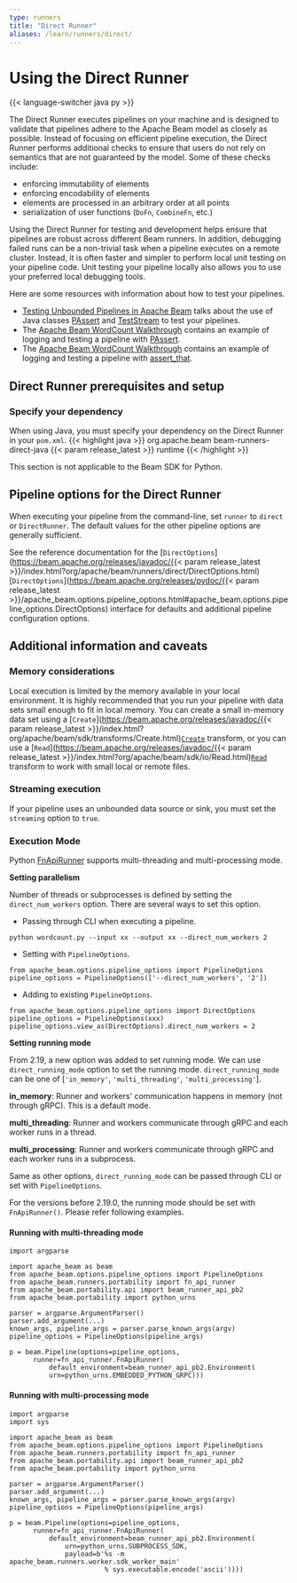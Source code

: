 ```yaml
---
type: runners
title: "Direct Runner"
aliases: /learn/runners/direct/
---
```

<!--
Licensed under the Apache License, Version 2.0 (the "License");
you may not use this file except in compliance with the License.
You may obtain a copy of the License at

http://www.apache.org/licenses/LICENSE-2.0

Unless required by applicable law or agreed to in writing, software
distributed under the License is distributed on an "AS IS" BASIS,
WITHOUT WARRANTIES OR CONDITIONS OF ANY KIND, either express or implied.
See the License for the specific language governing permissions and
limitations under the License.
-->
# Using the Direct Runner

{{< language-switcher java py >}}

The Direct Runner executes pipelines on your machine and is designed to validate that pipelines adhere to the Apache Beam model as closely as possible. Instead of focusing on efficient pipeline execution, the Direct Runner performs additional checks to ensure that users do not rely on semantics that are not guaranteed by the model. Some of these checks include:

* enforcing immutability of elements
* enforcing encodability of elements
* elements are processed in an arbitrary order at all points
* serialization of user functions (`DoFn`, `CombineFn`, etc.)

Using the Direct Runner for testing and development helps ensure that pipelines are robust across different Beam runners. In addition, debugging failed runs can be a non-trivial task when a pipeline executes on a remote cluster. Instead, it is often faster and simpler to perform local unit testing on your pipeline code. Unit testing your pipeline locally also allows you to use your preferred local debugging tools.

Here are some resources with information about how to test your pipelines.
<ul>
  <!-- Java specific links -->
  <li class="language-java"><a href="/blog/2016/10/20/test-stream.html">Testing Unbounded Pipelines in Apache Beam</a> talks about the use of Java classes <a href="https://beam.apache.org/releases/javadoc/{{< param release_latest >}}/index.html?org/apache/beam/sdk/testing/PAssert.html">PAssert</a> and <a href="https://beam.apache.org/releases/javadoc/{{< param release_latest >}}/index.html?org/apache/beam/sdk/testing/TestStream.html">TestStream</a> to test your pipelines.</li>
  <li class="language-java">The <a href="/get-started/wordcount-example/#testing-your-pipeline-with-asserts">Apache Beam WordCount Walkthrough</a> contains an example of logging and testing a pipeline with <a href="https://beam.apache.org/releases/javadoc/{{< param release_latest >}}/index.html?org/apache/beam/sdk/testing/PAssert.html">PAssert</a>.</li>

  <!-- Python specific links -->
  <li class="language-py">The <a href="/get-started/wordcount-example/#testing-your-pipeline-with-asserts">Apache Beam WordCount Walkthrough</a> contains an example of logging and testing a pipeline with <a href="https://beam.apache.org/releases/pydoc/{{< param release_latest >}}/apache_beam.testing.util.html#apache_beam.testing.util.assert_that">assert_that</a>.</li>
</ul>

## Direct Runner prerequisites and setup

### Specify your dependency

<span class="language-java">When using Java, you must specify your dependency on the Direct Runner in your `pom.xml`.</span>
{{< highlight java >}}
<dependency>
   <groupId>org.apache.beam</groupId>
   <artifactId>beam-runners-direct-java</artifactId>
   <version>{{< param release_latest >}}</version>
   <scope>runtime</scope>
</dependency>
{{< /highlight >}}

<span class="language-py">This section is not applicable to the Beam SDK for Python.</span>

## Pipeline options for the Direct Runner

When executing your pipeline from the command-line, set `runner` to `direct` or `DirectRunner`. The default values for the other pipeline options are generally sufficient.

See the reference documentation for the
<span class="language-java">[`DirectOptions`](https://beam.apache.org/releases/javadoc/{{< param release_latest >}}/index.html?org/apache/beam/runners/direct/DirectOptions.html)</span>
<span class="language-py">[`DirectOptions`](https://beam.apache.org/releases/pydoc/{{< param release_latest >}}/apache_beam.options.pipeline_options.html#apache_beam.options.pipeline_options.DirectOptions)</span>
interface for defaults and additional pipeline configuration options.

## Additional information and caveats

### Memory considerations

Local execution is limited by the memory available in your local environment. It is highly recommended that you run your pipeline with data sets small enough to fit in local memory. You can create a small in-memory data set using a <span class="language-java">[`Create`](https://beam.apache.org/releases/javadoc/{{< param release_latest >}}/index.html?org/apache/beam/sdk/transforms/Create.html)</span><span class="language-py">[`Create`](https://github.com/apache/beam/blob/master/sdks/python/apache_beam/transforms/core.py)</span> transform, or you can use a <span class="language-java">[`Read`](https://beam.apache.org/releases/javadoc/{{< param release_latest >}}/index.html?org/apache/beam/sdk/io/Read.html)</span><span class="language-py">[`Read`](https://github.com/apache/beam/blob/master/sdks/python/apache_beam/io/iobase.py)</span> transform to work with small local or remote files.

### Streaming execution

If your pipeline uses an unbounded data source or sink, you must set the `streaming` option to `true`.

### Execution Mode

Python [FnApiRunner](https://beam.apache.org/contribute/runner-guide/#the-fn-api) supports multi-threading and multi-processing mode.

<strong>Setting parallelism</strong>

Number of threads or subprocesses is defined by setting the `direct_num_workers` option. There are several ways to set this option.

* Passing through CLI when executing a pipeline.
```
python wordcount.py --input xx --output xx --direct_num_workers 2
```

* Setting with `PipelineOptions`.
```
from apache_beam.options.pipeline_options import PipelineOptions
pipeline_options = PipelineOptions(['--direct_num_workers', '2'])
```

* Adding to existing `PipelineOptions`.
```
from apache_beam.options.pipeline_options import DirectOptions
pipeline_options = PipelineOptions(xxx)
pipeline_options.view_as(DirectOptions).direct_num_workers = 2
```



<strong>Setting running mode</strong>

From 2.19, a new option was added to set running mode. We can use `direct_running_mode` option to set the running mode.
`direct_running_mode` can be one of [`'in_memory'`, `'multi_threading'`, `'multi_processing'`].

<b>in_memory</b>: Runner and workers' communication happens in memory (not through gRPC). This is a default mode.

<b>multi_threading</b>: Runner and workers communicate through gRPC and each worker runs in a thread.

<b>multi_processing</b>: Runner and workers communicate through gRPC and each worker runs in a subprocess.

Same as other options, `direct_running_mode` can be passed through CLI or set with `PipelineOptions`.

For the versions before 2.19.0, the running mode should be set with `FnApiRunner()`. Please refer following examples.

#### Running with multi-threading mode

```
import argparse

import apache_beam as beam
from apache_beam.options.pipeline_options import PipelineOptions
from apache_beam.runners.portability import fn_api_runner
from apache_beam.portability.api import beam_runner_api_pb2
from apache_beam.portability import python_urns

parser = argparse.ArgumentParser()
parser.add_argument(...)
known_args, pipeline_args = parser.parse_known_args(argv)
pipeline_options = PipelineOptions(pipeline_args)

p = beam.Pipeline(options=pipeline_options,
      runner=fn_api_runner.FnApiRunner(
          default_environment=beam_runner_api_pb2.Environment(
          urn=python_urns.EMBEDDED_PYTHON_GRPC)))
```

#### Running with multi-processing mode

```
import argparse
import sys

import apache_beam as beam
from apache_beam.options.pipeline_options import PipelineOptions
from apache_beam.runners.portability import fn_api_runner
from apache_beam.portability.api import beam_runner_api_pb2
from apache_beam.portability import python_urns

parser = argparse.ArgumentParser()
parser.add_argument(...)
known_args, pipeline_args = parser.parse_known_args(argv)
pipeline_options = PipelineOptions(pipeline_args)

p = beam.Pipeline(options=pipeline_options,
      runner=fn_api_runner.FnApiRunner(
          default_environment=beam_runner_api_pb2.Environment(
              urn=python_urns.SUBPROCESS_SDK,
              payload=b'%s -m apache_beam.runners.worker.sdk_worker_main'
                        % sys.executable.encode('ascii'))))
```

